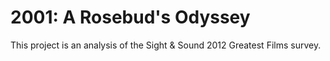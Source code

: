 # 2001: A Rosebud's Odyssey

This project is an analysis of the Sight & Sound 2012 Greatest Films survey. 
